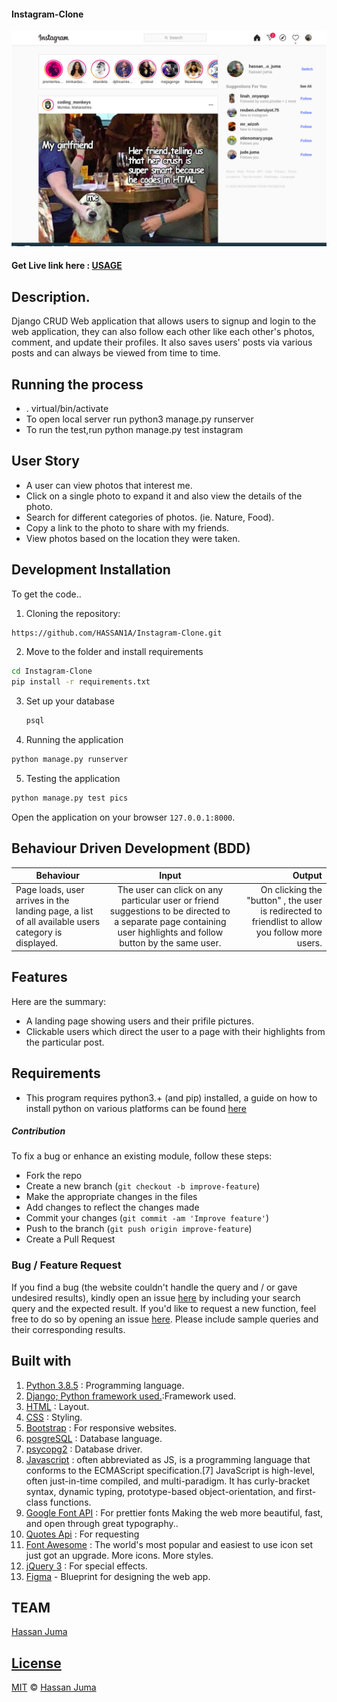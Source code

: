 
#### Instagram-Clone

![alt text](app.png)

#### Get Live link here : [USAGE](https://jumasinstagram.herokuapp.com/)

## Description.
Django CRUD Web application that allows users to signup and login to the web application, they can also follow each other like each other's photos, comment, and update their profiles. It also saves users' posts via various posts and can always be viewed from time to time.




## Running the process
* . virtual/bin/activate
* To open local server run python3 manage.py runserver
* To run the test,run python manage.py test instagram

## User Story
* A user can view photos that interest me.
* Click on a single photo to expand it and also view the details of the photo.
* Search for different categories of photos. (ie. Nature, Food).
* Copy a link to the photo to share with my friends.
* View photos based on the location they were taken.

## Development Installation
To get the code..

1. Cloning the repository:
  ```bash
  https://github.com/HASSAN1A/Instagram-Clone.git
  ```
2. Move to the folder and install requirements
  ```bash
  cd Instagram-Clone
  pip install -r requirements.txt
  ```
3. Set up your database
    ```bash
    psql
    ```
4. Running the application
  ```bash
  python manage.py runserver
  ```
5. Testing the application
  ```bash
  python manage.py test pics
  ```
Open the application on your browser `127.0.0.1:8000`.


## Behaviour Driven Development (BDD)

| Behaviour                                                                                        |                                                                      Input                                                                       |                                                                                                 Output |
| ------------------------------------------------------------------------------------------------ | :----------------------------------------------------------------------------------------------------------------------------------------------: | -----------------------------------------------------------------------------------------------------: |
| Page loads, user arrives in the landing page, a list of all available users category is displayed. | The user can click on any particular user or friend suggestions to be directed to a separate page containing user highlights and follow button by the same user. | On clicking the "button" , the user is redirected to friendlist to allow you follow  more users. |  |

## Features

Here are the summary:

- A landing page showing users and their prifile pictures.
- Clickable users which direct the user to a page with their highlights from the particular post.


## Requirements

- This program requires python3.+ (and pip) installed, a guide on how to install python on various platforms can be found [here](https://www.python.org/)

##### Contribution

To fix a bug or enhance an existing module, follow these steps:

- Fork the repo
- Create a new branch (`git checkout -b improve-feature`)
- Make the appropriate changes in the files
- Add changes to reflect the changes made
- Commit your changes (`git commit -am 'Improve feature'`)
- Push to the branch (`git push origin improve-feature`)
- Create a Pull Request

### Bug / Feature Request

If you find a bug (the website couldn't handle the query and / or gave undesired results), kindly open an issue [here](https://github.com/HASSAN1A/Instagram-Clone/issues/new) by including your search query and the expected result.
If you'd like to request a new function, feel free to do so by opening an issue [here](https://github.com/HASSAN1A/Instagram-Clone). Please include sample queries and their corresponding results.

## Built with

1. [Python 3.8.5](https://www.python.org/doc/) : Programming language.
2. [Django; Python framework used.](https://flask.palletsprojects.com/en/1.1.x/):Framework used.
3. [HTML](https://www.w3schools.com/html/) : Layout.
4. [CSS](https://www.w3schools.com/css/) : Styling.
5. [Bootstrap](https://mdbootstrap.com/) : For responsive websites.
6. [posgreSQL](https://www.postgresql.org/) : Database language.
7. [psycopg2](https://pypi.org/project/psycopg2/) : Database driver.
8. [Javascript](https://www.w3schools.com/js/DEFAULT.asp) : often abbreviated as JS, is a programming language that conforms to the ECMAScript specification.[7] JavaScript is high-level, often just-in-time compiled, and multi-paradigm. It has curly-bracket syntax, dynamic typing, prototype-based object-orientation, and first-class functions.
9. [Google Font API](https://dillinger.io/fonts.google.com) : For prettier fonts Making the web more beautiful, fast, and open through great typography..
10. [Quotes Api](http://quotes.stormconsultancy.co.uk/random.json) : For requesting
11. [Font Awesome](fontawesome.com) : The world's most popular and easiest to use icon set just got an upgrade. More icons. More styles.
12. [jQuery 3](https://jquery.com/) : For special effects.
13. [Figma](https://www.figma.com/file/iTndFXbWHuGkZ1ak60bXr2h/Rental-Hub?node-id=0%3A1) - Blueprint for designing the web app.

## TEAM

[Hassan Juma ](https://github.com/HASSAN1A)



## [License](https://github.com/HASSAN1A/Instagram-Clone/blob/master/LICENSE.md)

[MIT](https://github.com/HASSAN1A/Instagram-Clone/blob/master/LICENSE.md) © [Hassan Juma](https://github.com/HASSAN1A)
